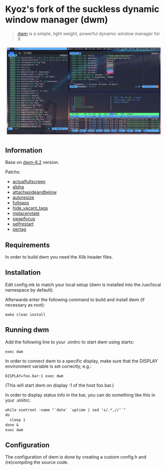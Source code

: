 # Kyoz's fork of the suckless dynamic window manager (dwm)
> [dwm](https://dwm.suckless.org/) is a simple, light weight, powerful dynamic window manager for X

<p align="center">
  <img src="demo.png" width="1000">
</p>

## Information
Base on [dwm-6.2](https://dl.suckless.org/dwm/dwm-6.2.tar.gz) version.

Patchs:
  - [actualfullscreen](https://dwm.suckless.org/patches/actualfullscreen/)
  - [alpha](https://dwm.suckless.org/patches/alpha/)
  - [attachasideandbelow](https://dwm.suckless.org/patches/attachasideandbelow/)
  - [autoresize](https://dwm.suckless.org/patches/autoresize/)
  - [fullgaps](https://dwm.suckless.org/patches/fullgaps/)
  - [hide_vacant_tags](https://dwm.suckless.org/patches/hide_vacant_tags/)
  - [inplacerotate](https://dwm.suckless.org/patches/inplacerotate/)
  - [swapfocus](https://dwm.suckless.org/patches/swapfocus)
  - [selfrestart](https://dwm.suckless.org/patches/selfrestart/)
  - [pertag](https://dwm.suckless.org/patches/pertag/)

## Requirements
In order to build dwm you need the Xlib header files.


## Installation

Edit config.mk to match your local setup (dwm is installed into the /usr/local namespace by default).

Afterwards enter the following command to build and install dwm (if necessary as root):

```
make clean install
```

## Running dwm

Add the following line to your .xinitrc to start dwm using startx:

```
exec dwm
```

In order to connect dwm to a specific display, make sure that the DISPLAY environment variable is set correctly, e.g.:

```
DISPLAY=foo.bar:1 exec dwm
```

(This will start dwm on display :1 of the host foo.bar.)

In order to display status info in the bar, you can do something like this in your .xinitrc:

```
while xsetroot -name "`date` `uptime | sed 's/.*,//'`"
do
  sleep 1
done &
exec dwm
```

## Configuration

The configuration of dwm is done by creating a custom config.h and (re)compiling the source code.
